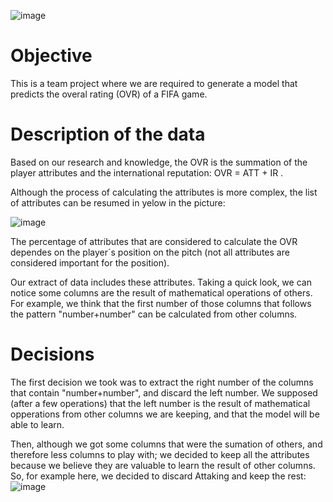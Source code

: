 
![image](https://github.com/larahdm2/FIFA-Project/assets/138598135/7685c657-263a-4f08-8ebf-d510b0fc25f0)

# Objective

This is a team project where we are required to generate a model that predicts the overal rating (OVR) of a FIFA game.

# Description of the data

Based on our research and knowledge, the OVR is the summation of the player attributes and the international reputation: OVR = ATT + IR .

Although the process of calculating the attributes is more complex, the list of attributes can be resumed in yelow in the picture:

![image](https://github.com/larahdm2/FIFA-Project/assets/138598135/d448aebf-551e-4aa7-b9d6-b4faa853b096)

The percentage of attributes that are considered to calculate the OVR dependes on the player´s position on the pitch (not all attributes are considered important for the position).

Our extract of data includes these attributes. Taking a quick look, we can notice some columns are the result of mathematical operations of others. For example, we think that the first number of those columns that follows the pattern "number+number" can be calculated from other columns.

# Decisions

The first decision we took was to extract the right number of the columns that contain "number+number", and discard the left number. We supposed (after a few operations) that the left number is the result of mathematical opperations from other columns we are keeping, and that the model will be able to learn.

Then, although we got some columns that were the sumation of others, and therefore less columns to play with; we decided to keep all the attributes because we believe they are valuable to learn the result of other columns. So, for example here, we decided to discard Attaking and keep the rest:
![image](https://github.com/larahdm2/FIFA-Project/assets/138598135/87de1b14-19f0-4f95-8abd-7b3d5d37adee)


